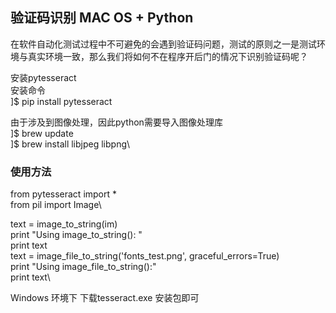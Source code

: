 ## 验证码识别 MAC OS + Python

在软件自动化测试过程中不可避免的会遇到验证码问题，测试的原则之一是测试环境与真实环境一致，那么我们将如何不在程序开后门的情况下识别验证码呢？

安装pytesseract\
安装命令\
]$ pip install pytesseract

由于涉及到图像处理，因此python需要导入图像处理库\
]$ brew update\
]$ brew install libjpeg libpng\

### 使用方法
from pytesseract import *\
from pil import Image\

text = image_to_string(im)\
print "Using image_to_string(): "\
print text\
text = image_file_to_string('fonts_test.png', graceful_errors=True)\
print "Using image_file_to_string():"\
print text\


Windows 环境下 下载tesseract.exe 安装包即可
